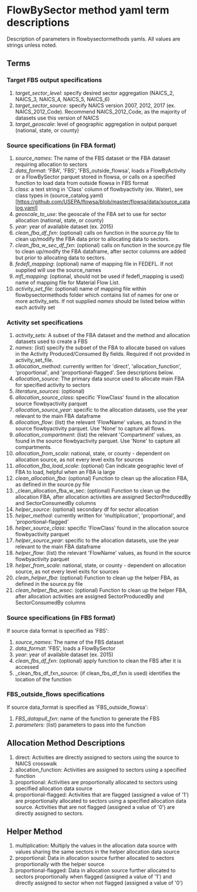 # FlowBySector method yaml term descriptions
Description of parameters in flowbysectormethods yamls. All values are strings unless noted. 

## Terms
### Target FBS output specifications
1. _target_sector_level_: specify desired sector aggregation
   (NAICS_2, NAICS_3, NAICS_4, NAICS_5, NAICS_6)
2. _target_sector_source_: specify NAICS version 2007, 2012, 2017 (ex. NAICS_2012_Code).
   Recommend NAICS_2012_Code, as the majority of datasets use this version of NAICS
3. _target_geoscale_: level of geographic aggregation in output parquet (national, state, or county)

### Source specifications (in FBA format)
1. _source_names_: The name of the FBS dataset or the FBA dataset requiring allocation to sectors
2. _data_format_: 'FBA', 'FBS', 'FBS_outside_flowsa', loads a FlowByActivity or a FlowBySector
   parquet stored in flowsa, or calls on a specified function to load data from outside flowsa in FBS format
3. _class_: a text string in 'Class' column of flowbyactivity (ex. Water), see class types in
   (source_catalog.yaml)[https://github.com/USEPA/flowsa/blob/master/flowsa/data/source_catalog.yaml]
4. _geoscale_to_use_: the geoscale of the FBA set to use for sector allocation
   (national, state, or county)
5. _year_: year of available dataset (ex. 2015)
6. _clean_fba_df_fxn_: (optional) calls on function in the source.py file to clean up/modify
   the FBA data prior to allocating data to sectors. 
7. _clean_fba_w_sec_df_fxn_: (optional) calls on function in the source.py file to clean up/modify the
   FBA dataframe, after sector columns are added but prior to allocating data to sectors.
8. _fedefl_mapping_: (optional) name of mapping file in FEDEFL. If not supplied will use
   the source_names
9. _mfl_mapping_: (optional, should not be used if fedefl_mapping is used) name of mapping file for Material Flow List.
10. _activity_set_file_: (optional) name of mapping file within flowbysectormethods folder
   which contains list of names for one or more activity_sets. If not supplied
   _names_ should be listed below within each activity set

### Activity set specifications
1. _activity_sets_: A subset of the FBA dataset and the method and allocation datasets used to create a FBS
2. _names_: (list) specify the subset of the FBA to allocate based on values in the
   Activity Produced/Consumed By fields. Required if not provided in activity_set_file.
3. _allocation_method_: currently written for 'direct', 'allocation_function',
   'proportional', and 'proportional-flagged'. See descriptions below.
4. _allocation_source_: The primary data source used to allocate main FBA for
   specified activity to sectors
5. _literature_sources_: (optional)
6. _allocation_source_class_: specific 'FlowClass' found in the allocation source
   flowbyactivity parquet
7. _allocation_source_year_: specific to the allocation datasets, use the year relevant
   to the main FBA dataframe
8. _allocation_flow_: (list) the relevant 'FlowName' values, as found in the source
   flowbyactivity parquet. Use 'None' to capture all flows.
9. _allocation_compartment_: (list) the relevant 'Compartment' values, as found in the source
   flowbyactivity parquet. Use 'None' to capture all compartments.
10. _allocation_from_scale_: national, state, or county - dependent on allocation source,
   as not every level exits for sources
11. _allocation_fba_load_scale_: (optional) Can indicate geographic level of FBA to load,
    helpful when an FBA ia large
12. _clean_allocation_fba_: (optional) Function to clean up the allocation FBA, as defined in
    the source.py file
13. _clean_allocation_fba_w_sec: (optional) Function to clean up the allocation FBA, after
    allocation activities are assigned SectorProducedBy and SectorConsumedBy columns
14. _helper_source_: (optional) secondary df for sector allocation
15. _helper_method_: currently written for 'multiplication', 'proportional', and 'proportional-flagged'
16. _helper_source_class_: specific 'FlowClass' found in the allocation source
    flowbyactivity parquet
17. _helper_source_year_: specific to the allocation datasets, use the year relevant
    to the main FBA dataframe
18. _helper_flow_: (list) the relevant 'FlowName' values, as found in the source
    flowbyactivity parquet
19. _helper_from_scale_: national, state, or county - dependent on allocation source,
    as not every level exits for sources
20. _clean_helper_fba_: (optional) Function to clean up the helper FBA, as defined in
    the source.py file
21. _clean_helper_fba_wsec_: (optional) Function to clean up the helper FBA, after
    allocation activities are assigned SectorProducedBy and SectorConsumedBy columns

### Source specifications (in FBS format)
If source data format is specified as 'FBS':
1. _source_names_: The name of the FBS dataset
2. _data_format_: 'FBS', loads a FlowBySector
3. _year_: year of available dataset (ex. 2015)
4. _clean_fbs_df_fxn_: (optional) apply function to clean the FBS after it is accessed
5. _clean_fbs_df_fxn_source: (if clean_fbs_df_fxn is used) identifies the location of the function

### FBS_outside_flows specifications
If source data_format is specified as 'FBS_outside_flowsa':
1. _FBS_datapull_fxn_: name of the function to generate the FBS
2. _parameters_: (list) parameters to pass into the function

## Allocation Method Descriptions
1. direct: Activities are directly assigned to sectors using the source to NAICS crosswalk
2. allocation_function: Activities are assigned to sectors using a specified function
3. proportional: Activities are proportionally allocated to sectors using specified allocation data source
4. proportional-flagged: Activities that are flagged (assigned a value of '1') are proportionally allocated
   to sectors using a specified allocation data source. Activities that are not flagged
   (assigned a value of '0') are directly assigned to sectors. 

## Helper Method
1. multiplication: Multiply the values in the allocation data source with values sharing the same sectors
   in the helper allocation data source
2. proportional: Data in allocation source further allocated to sectors proportionally with the helper source
3. proportional-flagged: Data in allocation source further allocated to sectors proportionally
   when flagged (assigned a value of '1') and directly assigned to sector when not flagged
   (assigned a value of '0')
